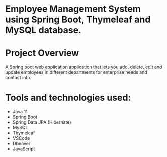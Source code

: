 # Employee Management System using Spring Boot, Thymeleaf and MySQL database.

# Project Overview

A Spring boot web application application that lets you add, delete, edit and update employees in different departments for enterprise needs and contact info.

# Tools and technologies used:

- Java 11
- Spring Boot
- Spring Data JPA (Hibernate)
- MySQL
- Thymeleaf
- VSCode
- Dbeaver
- JavaScript
